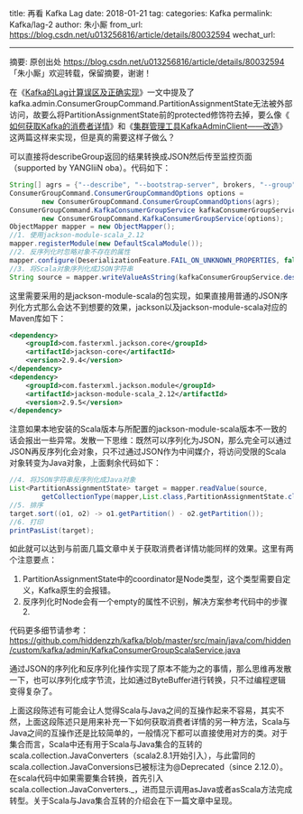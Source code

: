 title: 再看 Kafka Lag
date: 2018-01-21
tag: 
categories: Kafka
permalink: Kafka/lag-2
author: 朱小厮
from_url: https://blog.csdn.net/u013256816/article/details/80032594
wechat_url: 

-------

摘要: 原创出处 https://blog.csdn.net/u013256816/article/details/80032594 「朱小厮」欢迎转载，保留摘要，谢谢！

在《[Kafka的Lag计算误区及正确实现](https://blog.csdn.net/u013256816/article/details/79955578)》一文中提及了kafka.admin.ConsumerGroupCommand.PartitionAssignmentState无法被外部访问，故要么将PartitionAssignmentState前的protected修饰符去掉，要么像《[ 如何获取Kafka的消费者详情](https://blog.csdn.net/u013256816/article/details/79968647)》和《[集群管理工具KafkaAdminClient——改造](https://blog.csdn.net/u013256816/article/details/79996138)》这两篇这样来实现，但是真的需要这样子做么？

可以直接将describeGroup返回的结果转换成JSON然后传至监控页面（supported by YANGliiN oba）。代码如下：

```java
String[] agrs = {"--describe", "--bootstrap-server", brokers, "--group", groupId};
ConsumerGroupCommand.ConsumerGroupCommandOptions options =
        new ConsumerGroupCommand.ConsumerGroupCommandOptions(agrs);
ConsumerGroupCommand.KafkaConsumerGroupService kafkaConsumerGroupService =
        new ConsumerGroupCommand.KafkaConsumerGroupService(options);
ObjectMapper mapper = new ObjectMapper();
//1. 使用jackson-module-scala_2.12
mapper.registerModule(new DefaultScalaModule());
//2. 反序列化时忽略对象不存在的属性
mapper.configure(DeserializationFeature.FAIL_ON_UNKNOWN_PROPERTIES, false);
//3. 将Scala对象序列化成JSON字符串
String source = mapper.writeValueAsString(kafkaConsumerGroupService.describeGroup()._2.get());
```

这里需要采用的是jackson-module-scala的包实现，如果直接用普通的JSON序列化方式那么会达不到想要的效果，jackson以及jackson-module-scala对应的Maven库如下：

```XML
<dependency>
    <groupId>com.fasterxml.jackson.core</groupId>
    <artifactId>jackson-core</artifactId>
    <version>2.9.4</version>
</dependency>
<dependency>
    <groupId>com.fasterxml.jackson.module</groupId>
    <artifactId>jackson-module-scala_2.12</artifactId>
    <version>2.9.5</version>
</dependency>
```

注意如果本地安装的Scala版本与所配置的jackson-module-scala版本不一致的话会报出一些异常。发散一下思维：既然可以序列化为JSON，那么完全可以通过JSON再反序列化会对象，只不过通过JSON作为中间媒介，将访问受限的Scala对象转变为Java对象，上面剩余代码如下：

```java
//4. 将JSON字符串反序列化成Java对象
List<PartitionAssignmentState> target = mapper.readValue(source,
        getCollectionType(mapper,List.class,PartitionAssignmentState.class));
//5. 排序
target.sort((o1, o2) -> o1.getPartition() - o2.getPartition());
//6. 打印
printPasList(target);
```

如此就可以达到与前面几篇文章中关于获取消费者详情功能同样的效果。这里有两个注意要点：

1. PartitionAssignmentState中的coordinator是Node类型，这个类型需要自定义，Kafka原生的会报错。
2. 反序列化时Node会有一个empty的属性不识别，解决方案参考代码中的步骤2.

代码更多细节请参考：<https://github.com/hiddenzzh/kafka/blob/master/src/main/java/com/hidden/custom/kafka/admin/KafkaConsumerGroupScalaService.java>

通过JSON的序列化和反序列化操作实现了原本不能为之的事情，那么思维再发散一下，也可以序列化成字节流，比如通过ByteBuffer进行转换，只不过编程逻辑变得复杂了。

上面这段陈述有可能会让人觉得Scala与Java之间的互操作起来不容易，其实不然，上面这段陈述只是用来补充一下如何获取消费者详情的另一种方法，Scala与Java之间的互操作还是比较简单的，一般情况下都可以直接使用对方的类。对于集合而言，Scala中还有用于Scala与Java集合的互转的scala.collection.JavaConverters（scala2.8.1开始引入），与此雷同的scala.collection.JavaConversions已被标注为@Deprecated（since 2.12.0）。在scala代码中如果需要集合转换，首先引入scala.collection.JavaConverters._，进而显示调用asJava或者asScala方法完成转型。关于Scala与Java集合互转的介绍会在下一篇文章中呈现。
